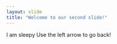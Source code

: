 ```yaml
---
layout: slide
title: "Welcome to our second slide!"
---
```

I am sleepy
Use the left arrow to go back!
